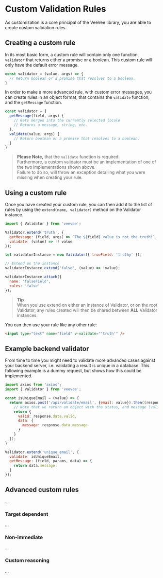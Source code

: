 # Custom Validation Rules
As customization is a core principal of the VeeVee library, you are able to create custom validation rules.

## Creating a custom rule
In its most basic form, a custom rule will contain only one function, `validator` that returns either a promise or a boolean. This custom rule will only have the default error message.
```javascript
const validator = (value, args) => {
  // Return boolean or a promise that resolves to a boolean.
}
```  

In order to make a more advanced rule, with custom error messages, you can create rules in an object format, that contains the `validate` function, and the `getMessage` function.
```javascript
const validator = {
  getMessage(field, args) {
    // Gets merged into the currently selected locale
    // Returns a message, string, etc.
  },
  validate(value, args) {
    // Return boolean or a promise that resolves to a boolean.
  }
}
```
> **Please Note,** that the `validate` function is required.  
> Furthermore, a custom validator must be an implementation of one of the two implementations shown above.  
> Failure to do so, will throw an exception detailing what you were missing when creating your rule.

## Using a custom rule
Once you have created your custom rule, you can then add it to the list of rules by using the `extend(name, validator)` method on the Validator instance.  
```javascript
import { Validator } from 'veevee';

Validator.extend('truth', {
  getMessage: (field, args) => `The ${field} value is not the truth!`,
  validate: (value) => !! value
});

let validatorInstance = new Validator({ trueField: 'truthy' });

// Extend on the instance
validatorInstance.extend('false', (value) => !value);

validatorInstance.attach({
  name: 'falseField',
  rules: 'false'
});
```
> **Tip**  
> When you use extend on either an instance of Validator, or on the root Validator, any rules created will then be shared between **ALL** Validator instances.

You can then use your rule like any other rule: 
```html
<input type="text" name="field" v-validate="'truth'" />
```

## Example backend validator
From time to time you might need to validate more advanced cases against your backend server, i.e. validating a result is unique in a database. This following example is a dummy request, but shows how this could be implemented.
```javascript
import axios from 'axios';
import { Validator } from 'veevee';

const isUniqueEmail = (value) => {
  return axios.post('/api/validate/email', {email: value}).then((response) => {
    // Note that we return an object with the status, and message (valid | data->message)
    return {
      valid: response.data.valid,
      data: {
        message: response.data.message
      }
    }
  });
}

Validator.extend('unique_email', {
  validate: isUniqueEmail,
  getMessage: (field, params, data) => {
    return data.message;
  }
});
```

## Advanced custom rules
...
### Target dependent
...

### Non-immediate
...

### Custom reasoning
...
